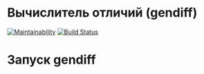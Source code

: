 # Вычислитель отличий (gendiff)

[![Maintainability](https://api.codeclimate.com/v1/badges/a99a88d28ad37a79dbf6/maintainability)](https://codeclimate.com/github/codeclimate/codeclimate/maintainability)
[![Build Status](https://travis-ci.org/ins77/project-lvl2-s487.svg?branch=master)](https://travis-ci.org/ins77/project-lvl2-s487)

# Запуск gendiff

<!-- <a href="https://asciinema.org/a/244605"><img src="https://asciinema.org/a/244605.png" width="500"/></a> -->